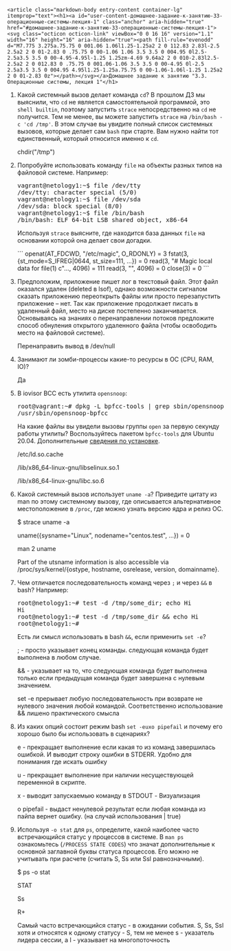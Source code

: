 
    
    <article class="markdown-body entry-content container-lg" itemprop="text"><h1><a id="user-content-домашнее-задание-к-занятию-33-операционные-системы-лекция-1" class="anchor" aria-hidden="true" href="#домашнее-задание-к-занятию-33-операционные-системы-лекция-1"><svg class="octicon octicon-link" viewBox="0 0 16 16" version="1.1" width="16" height="16" aria-hidden="true"><path fill-rule="evenodd" d="M7.775 3.275a.75.75 0 001.06 1.06l1.25-1.25a2 2 0 112.83 2.83l-2.5 2.5a2 2 0 01-2.83 0 .75.75 0 00-1.06 1.06 3.5 3.5 0 004.95 0l2.5-2.5a3.5 3.5 0 00-4.95-4.95l-1.25 1.25zm-4.69 9.64a2 2 0 010-2.83l2.5-2.5a2 2 0 012.83 0 .75.75 0 001.06-1.06 3.5 3.5 0 00-4.95 0l-2.5 2.5a3.5 3.5 0 004.95 4.95l1.25-1.25a.75.75 0 00-1.06-1.06l-1.25 1.25a2 2 0 01-2.83 0z"></path></svg></a>Домашнее задание к занятию "3.3. Операционные системы, лекция 1"</h1>
<ol>
<li>Какой системный вызов делает команда <code>cd</code>? В прошлом ДЗ мы выяснили, что <code>cd</code> не является самостоятельной  программой, это <code>shell builtin</code>, поэтому запустить <code>strace</code> непосредственно на <code>cd</code> не получится. Тем не менее, вы можете запустить <code>strace</code> на <code>/bin/bash -c 'cd /tmp'</code>. В этом случае вы увидите полный список системных вызовов, которые делает сам <code>bash</code> при старте. Вам нужно найти тот единственный, который относится именно к <code>cd</code>.
<p>chdir("/tmp")</p>
</li>
<li>Попробуйте использовать команду <code>file</code> на объекты разных типов на файловой системе. Например:
<div class="highlight highlight-source-shell position-relative" data-snippet-clipboard-copy-content="vagrant@netology1:~$ file /dev/tty
/dev/tty: character special (5/0)
vagrant@netology1:~$ file /dev/sda
/dev/sda: block special (8/0)
vagrant@netology1:~$ file /bin/bash
/bin/bash: ELF 64-bit LSB shared object, x86-64
"><pre>vagrant@netology1:<span class="pl-k">~</span>$ file /dev/tty
/dev/tty: character special (5/0)
vagrant@netology1:<span class="pl-k">~</span>$ file /dev/sda
/dev/sda: block special (8/0)
vagrant@netology1:<span class="pl-k">~</span>$ file /bin/bash
/bin/bash: ELF 64-bit LSB shared object, x86-64</pre></div>
Используя <code>strace</code> выясните, где находится база данных <code>file</code> на основании которой она делает свои догадки.
<p>
```
openat(AT_FDCWD, "/etc/magic", O_RDONLY) = 3
fstat(3, {st_mode=S_IFREG|0644, st_size=111, ...}) = 0
read(3, "# Magic local data for file(1) c"..., 4096) = 111
read(3, "", 4096)                       = 0
close(3)                                = 0
```
</li>
<li>Предположим, приложение пишет лог в текстовый файл. Этот файл оказался удален (deleted в lsof), однако возможности сигналом сказать приложению переоткрыть файлы или просто перезапустить приложение – нет. Так как приложение продолжает писать в удаленный файл, место на диске постепенно заканчивается. Основываясь на знаниях о перенаправлении потоков предложите способ обнуления открытого удаленного файла (чтобы освободить место на файловой системе).
<p>Перенаправить вывод в /dev/null</p>
</li>
<li>Занимают ли зомби-процессы какие-то ресурсы в ОС (CPU, RAM, IO)?
<p>Да</p>
</li>
<li>В iovisor BCC есть утилита <code>opensnoop</code>:
<div class="highlight highlight-source-shell position-relative" data-snippet-clipboard-copy-content="root@vagrant:~# dpkg -L bpfcc-tools | grep sbin/opensnoop
/usr/sbin/opensnoop-bpfcc
"><pre>root@vagrant:<span class="pl-k">~</span><span class="pl-c"><span class="pl-c">#</span> dpkg -L bpfcc-tools | grep sbin/opensnoop</span>
/usr/sbin/opensnoop-bpfcc</pre></div>
На какие файлы вы увидели вызовы группы <code>open</code> за первую секунду работы утилиты? Воспользуйтесь пакетом <code>bpfcc-tools</code> для Ubuntu 20.04. Дополнительные <a href="https://github.com/iovisor/bcc/blob/master/INSTALL.md">сведения по установке</a>.
<p>/etc/ld.so.cache
<p>/lib/x86_64-linux-gnu/libselinux.so.1
<p>/lib/x86_64-linux-gnu/libc.so.6
</p>
</li>
<li>Какой системный вызов использует <code>uname -a</code>? Приведите цитату из man по этому системному вызову, где описывается альтернативное местоположение в <code>/proc</code>, где можно узнать версию ядра и релиз ОС.
<p>$ strace uname -a
<p>uname({sysname="Linux", nodename="centos.test", ...}) = 0
<p>man 2 uname
<p>Part of the utsname information is also accessible via /proc/sys/kernel/{ostype, hostname, osrelease, version,
       domainname}.
	   </p>
</li>
<li>Чем отличается последовательность команд через <code>;</code> и через <code>&amp;&amp;</code> в bash? Например:
<div class="highlight highlight-source-shell position-relative" data-snippet-clipboard-copy-content="root@netology1:~# test -d /tmp/some_dir; echo Hi
Hi
root@netology1:~# test -d /tmp/some_dir &amp;&amp; echo Hi
root@netology1:~#
"><pre>root@netology1:<span class="pl-k">~</span><span class="pl-c"><span class="pl-c">#</span> test -d /tmp/some_dir; echo Hi</span>
Hi
root@netology1:<span class="pl-k">~</span><span class="pl-c"><span class="pl-c">#</span> test -d /tmp/some_dir &amp;&amp; echo Hi</span>
root@netology1:<span class="pl-k">~</span><span class="pl-c"><span class="pl-c">#</span></span></pre></div>
Есть ли смысл использовать в bash <code>&amp;&amp;</code>, если применить <code>set -e</code>?
<p>; - просто указывает конец команды. следующая команда будет выполнена в любом случае.
<p>&& - указывает на то, что следующая команда будет выполнена только если предыдущая команда будет завершена с нулевым значением.
<p>set -e прерывает любую последовательность при возврате не нулевого значения любой командой. Соответственно использование && лишено практического смысла
</p>
</li>
<li>Из каких опций состоит режим bash <code>set -euxo pipefail</code> и почему его хорошо было бы использовать в сценариях?
<p>e - прекращает выполнение если какая то из команд завершилась ошибкой. И выводит строку ошибки в STDERR. Удобно для понимания где искать ошибку
<p>u - прекращает выполнение при наличии несуществующей переменной в скрипте.
<p>x - выводит запускаемыю команду в STDOUT - Визуализация
<p>o pipefail - выдаст ненулевой результат если любая команда из пайпа вернет ошибку. (на случай использования | true)
</li>

<li>Используя <code>-o stat</code> для <code>ps</code>, определите, какой наиболее часто встречающийся статус у процессов в системе. В <code>man ps</code> ознакомьтесь (<code>/PROCESS STATE CODES</code>) что значат дополнительные к основной заглавной буквы статуса процессов. Его можно не учитывать при расчете (считать S, Ss или Ssl равнозначными).
<p>$ ps -o stat
<p>STAT
<p>Ss
<p>R+
<p> Самый часто встречающийся статус - в ожидании события. S, Ss, Ssl хотя и относятся к одному статусу - S, тем не менее s - указатель лидера сессии, а l - указывает на многопоточность</p>
</li>
</ol>
